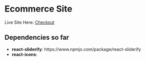 # Ecommerce Site

Live Site Here: <a href="https://653219499c13a7627201ded5--dulcet-basbousa-194dcb.netlify.app/" target="_blank">Checkout</a>

## Dependencies so far

<ul>
<li><strong>react-sliderify</strong>: https://www.npmjs.com/package/react-sliderify</li>
<li><strong>react-icons</strong>:</li>
</ul>
